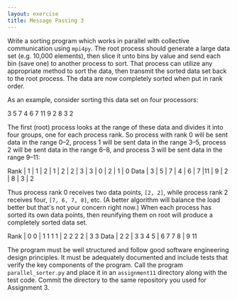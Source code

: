 ```yaml
---
layout: exercise
title: Message Passing 3
---
```

Write a sorting program which works in parallel with collective communication using `mpi4py`. The root process should generate a large data set (e.g. 10,000 elements), 
then slice it unto  bins by value and send each bin (save one) to another process to sort.  That process can utilize any appropriate method to sort the
data, then transmit the sorted data set back to the root process.  The data are now completely sorted when put in rank order.
    
As an example, consider sorting this data set on four processors:
    
 3 5 7 4 6 7 11 9 2 8 3 2
    
The first (root) process looks at the range of these data and divides it into four groups, one for each process rank. So process with rank 0 will
be sent data in the range 0–2, process 1 will be sent data in the range 3–5, process 2 will be sent data in the range 6–8, and process 3 will be sent
data in the range 9–11:
    
Rank  |  1 | 1 | 2 | 1 | 2 | 2 | 3 | 3 | 0 | 2 | 1 | 0
Data  |  3 | 5 | 7 | 4 | 6 | 7 |11 | 9 | 2 | 8 | 3 | 2
    
Thus process rank 0 receives two data points, `[2, 2]`, while process rank 2 receives four, `[7, 6, 7, 8]`, etc. (A better algorithm will 
balance the load better but that's not your concern right now.)  When each process has sorted its own data points, then reunifying them on 
root will produce a completely sorted data set.
    
Rank  |  0  0 | 1  1  1  1 | 2  2  2  2 | 3  3
Data  |  2  2 | 3  3  4  5 | 6  7  7  8 | 9 11
        
The program must be well structured and follow good software engineering design principles. It must be adequately documented and include tests that 
verify the key components of the program. Call the program `parallel_sorter.py` and place it in an `assignment11` directory along with the test code. 
Commit the directory to the same repository you used for Assignment 3. 
